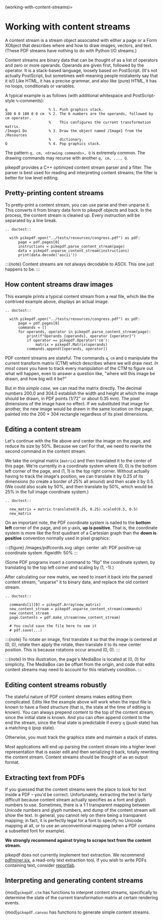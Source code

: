 (working-with-content-streams)=

# Working with content streams

A content stream is a stream object associated with either a page or a Form
XObject that describes where and how to draw images, vectors, and text. (These
PDF streams have nothing to do with Python I/O streams.)

Content streams are binary data that can be thought of as a list of operators
and zero or more operands. Operands are given first, followed by the operator.
It is a stack-based language, loosely based on PostScript. (It's not actually
PostScript, but sometimes well-meaning people mistakenly say that it is!)
Like HTML, it has a precise grammar, and also like (pure) HTML, it has no loops,
conditionals or variables.

A typical example is as follows (with additional whitespace and PostScript-style
`%`-comments):

```
q                   % 1. Push graphics stack.
100 0 0 100 0 0 cm  % 2. The 6 numbers are the operands, followed by cm operator.
                    %    This configures the current transformation matrix.
/Image1 Do          % 3. Draw the object named /Image1 from the /Resources
                    %    dictionary.
Q                   % 4. Pop graphics stack.
```

The pattern `q, cm, <drawing commands>, Q` is extremely common. The drawing
commands may recurse with another `q, cm, ..., Q`.

pikepdf provides a C++ optimized content stream parser and a filter. The parser
is best used for reading and interpreting content streams; the filter is better
for low level editing.

## Pretty-printing content streams

To pretty-print a content stream, you can use parse and then unparse it. This
converts it from binary data form to pikepdf objects and back. In the process,
the content stream is cleaned up. Every instruction will be separated by a line
break.

```{eval-rst}
.. doctest::

  with pikepdf.open("../tests/resources/congress.pdf") as pdf:
      page = pdf.pages[0]
      instructions = pikepdf.parse_content_stream(page)
      data = pikepdf.unparse_content_stream(instructions)
      print(data.decode('ascii'))
```

:::{note}
Content streams are not always decodable to ASCII. This one just happens to be.
:::

## How content streams draw images

This example prints a typical content stream from a real file, which like the
contrived example above, displays an actual image.

```{eval-rst}
.. doctest::

  with pikepdf.open("../tests/resources/congress.pdf") as pdf:
      page = pdf.pages[0]
      commands = []
      for operands, operator in pikepdf.parse_content_stream(page):
          print(f"Operands {operands}, operator {operator}")
          if operator == pikepdf.Operator('cm'):
              matrix = pikepdf.Matrix(operands)
          commands.append([operands, operator])
```

PDF content streams are stateful. The commands `q`, `cm` and `Q`
manipulate the current transform matrix (CTM) which describes where we will draw
next. *In most cases* you have to track every manipulation of the CTM to figure
out what will happen, even to answer a question like, "where will this image
be drawn, and how big will it be?"

But *in this simple case*, we can read the matrix directly. The decimal numbers
200.0 and 304.0 establish the width and height at which the image should be drawn,
in PDF points (1/72" or about 0.35 mm). The pixel dimensions of the image have
no effect. If we substituted that image for another, the new image would be
drawn in the same location on the page, painted into the 200 × 304 rectangle
regardless of its pixel dimensions.

## Editing a content stream

Let's continue with the file above and center the image on the page, and reduce
its size by 50%. Because we can! For that, we need to rewrite the second command
in the content stream.

We take the original matrix (`matrix`) and then translated it to the center
of this page. We're currently in a coordinate system where (0, 0) is the bottom
left corner of the page, and (1, 1) is the top right corner. Without actually
having to track the image's position, we can translate it by 0.25 of its
dimensions (to create a border of 25% all around) and then scale it by 0.5.
(We could also scale by 50%, and then translate by 50%, which would be 25% in
the full image coordinate system.)

```{eval-rst}
.. doctest::

  new_matrix = matrix.translated(0.25, 0.25).scaled(0.5, 0.5)
  new_matrix
```

On an important note, the PDF coordinate system is nailed to the **bottom left**
corner of the page, and on y-axis, **up is positive**. That is, the coordinate
system is more like the first quadrant of a Cartesian graph than the
**down is positive** convention normally used in pixel graphics:

:::{figure} /images/pdfcoords.svg
:align: center
:alt: PDF positive-up coordinate system
:figwidth: 50%
:::

(Some PDF programs insert a command to "flip" the coordinate system, by
translating to the top left corner and scaling by (1, -1).)

After calculating our new matrix, we need to insert it back into the parsed
content stream, "unparse" it to binary data, and replace the old content
stream.

```{eval-rst}
.. doctest::

  commands[1][0] = pikepdf.Array(new_matrix)
  new_content_stream = pikepdf.unparse_content_stream(commands)
  new_content_stream
  page.Contents = pdf.make_stream(new_content_stream)

  # You could save the file here to see it
  # pdf.save(...)
```

:::{note}
To rotate an image, first translate it so that the image is centered at (0, 0),
rotate then apply the rotate, then translate it to its new center position.
This is because rotations occur around (0, 0).
:::

:::{note}
In this illustration, the page's MediaBox is located at (0, 0) for simplicity.
The MediaBox can be offset from the origin, and code that edits content streams
may need to account for this relatively condition.
:::

## Editing content streams robustly

The stateful nature of PDF content streams makes editing them complicated. Edits
like the example above will work when the input file is known to have a fixed
structure (that is, the state at the time of editing is known). You can always
prepend content to the top of the content stream, since the initial state is
known. And you can often append content to the end the stream, since the final
state is predictable if every `q` (push state) has a matching `Q` (pop
state).

Otherwise, you must track the graphics state and maintain a stack of states.

Most applications will end up parsing the content stream into a higher level
representation that is easier edit and then serializing it back, totally
rewriting the content stream. Content streams should be thought of as an
output format.

## Extracting text from PDFs

If you guessed that the content streams were the place to look for text inside a
PDF – you'd be correct. Unfortunately, extracting the text is fairly difficult
because content stream actually specifies as a font and glyph numbers to use.
Sometimes, there is a 1:1 transparent mapping between Unicode numbers and glyph
numbers, and dump of the content stream will show the text. In general, you
cannot rely on there being a transparent mapping; in fact, it is perfectly legal
for a font to specify no Unicode mapping at all, or to use an unconventional
mapping (when a PDF contains a subsetted font for example).

**We strongly recommend against trying to scrape text from the content stream.**

pikepdf does not currently implement text extraction. We recommend [pdfminer.six](https://github.com/pdfminer/pdfminer.six), a
read-only text extraction tool. If you wish to write PDFs containing text, consider
[reportlab](https://www.reportlab.com/opensource/).

## Interpreting and generating content streams

{mod}`pikepdf.ctm` has functions to interpret content streams, specifically
to determine the state of the current transformation matrix at certain rendering
events.

{mod}`pikepdf.canvas` has functions to generate simple content streams.
